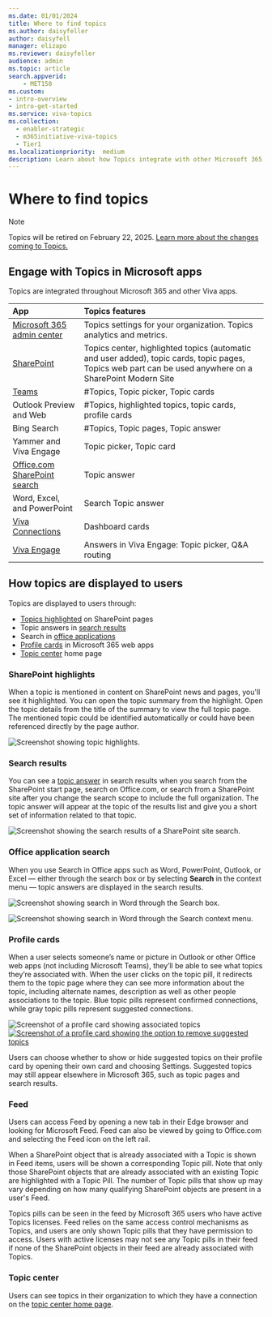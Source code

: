 ```yaml
---
ms.date: 01/01/2024
title: Where to find topics
ms.author: daisyfeller
author: daisyfell
manager: elizapo
ms.reviewer: daisyfeller
audience: admin
ms.topic: article
search.appverid:
    - MET150  
ms.custom: 
- intro-overview
- intro-get-started
ms.service: viva-topics
ms.collection:
  - enabler-strategic
  - m365initiative-viva-topics
  - Tier1
ms.localizationpriority:  medium
description: Learn about how Topics integrate with other Microsoft 365 apps and about where topics are displayed to users.
---
```


# Where to find topics

> [!NOTE]
> Topics will be retired on February 22, 2025. [Learn more about the changes coming to Topics.](changes-coming-to-topics.md)

## Engage with Topics in Microsoft apps

Topics are integrated throughout Microsoft 365 and other Viva apps.

|  App  | Topics features |
|:-----|:-----|
|[Microsoft 365 admin center](plan-topic-experiences.md)| Topics settings for your organization. Topics analytics and metrics.|
|[SharePoint](search.md)|Topics center, highlighted topics (automatic and user added), topic cards, topic pages, Topics web part can be used anywhere on a SharePoint Modern Site|
|[Teams](https://support.microsoft.com/topic/how-to-find-viva-topics-4c6881d6-e73f-408d-91df-a3e2b93272f3 )|#Topics, Topic picker, Topic cards|
|Outlook Preview and Web |#Topics, highlighted topics, topic cards, profile cards |
|Bing Search |#Topics, Topic pages, Topic answer |
|Yammer and Viva Engage |Topic picker, Topic card |
|[Office.com SharePoint search](search.md) |Topic answer |
|Word, Excel, and PowerPoint |Search Topic answer |
|[Viva Connections](topics-card-viva-connections.md) |Dashboard cards |
|[Viva Engage](https://support.microsoft.com/topic/answers-in-viva-view-and-follow-topics-fd3cf456-28e1-4621-b683-b0d21348a935) |Answers in Viva Engage: Topic picker, Q&A routing |

## How topics are displayed to users

Topics are displayed to users through:

- [Topics highlighted](#sharepoint-highlights) on SharePoint pages
- Topic answers in [search results](#search-results)
- Search in [office applications](#office-application-search)
- [Profile cards](#profile-cards) in Microsoft 365 web apps
- [Topic center](#topic-center) home page

### SharePoint highlights

When a topic is mentioned in content on SharePoint news and pages, you'll see it highlighted. You can open the topic summary from the highlight. Open the topic details from the title of the summary to view the full topic page. The mentioned topic could be identified automatically or could have been referenced directly by the page author.

   ![Screenshot showing topic highlights.](../media/knowledge-management/saturn.png)

### Search results

You can see a [topic answer](search.md#topic-answer) in search results when you search from the SharePoint start page, search on Office.com, or search from a SharePoint site after you change the search scope to include the full organization. The topic answer will appear at the topic of the results list and give you a short set of information related to that topic.

   ![Screenshot showing the search results of a SharePoint site search.](../media/knowledge-management/site-search-results.png)

### Office application search

When you use Search in Office apps such as Word, PowerPoint, Outlook, or Excel — either through the search box or by selecting **Search** in the context menu — topic answers are displayed in the search results.

   ![Screenshot showing search in Word through the Search box.](../media/knowledge-management/word-search-2.png)

   ![Screenshot showing search in Word through the Search context menu.](../media/knowledge-management/word-search-1.png)

### Profile cards

When a user selects someone’s name or picture in Outlook or other Office web apps (not including Microsoft Teams), they’ll be able to see what topics they’re associated with. When the user clicks on the topic pill, it redirects them to the topic page where they can see more information about the topic, including alternate names, description as well as other people associations to the topic. Blue topic pills represent confirmed connections, while gray topic pills represent suggested connections.

   ![Screenshot of a profile card showing associated topics](../media/topics/profile-card-topics.png)
   [![Screenshot of a profile card showing the option to remove suggested topics](../media/topics/profile-card-suggested.png)](../media/topics/profile-card-suggested-big.png#lightbox)

Users can choose whether to show or hide suggested topics on their profile card by opening their own card and choosing Settings. Suggested topics may still appear elsewhere in Microsoft 365, such as topic pages and search results.

### Feed

Users can access Feed by opening a new tab in their Edge browser and looking for Microsoft Feed. Feed can also be viewed by going to Office.com and selecting the Feed icon on the left rail.

When a SharePoint object that is already associated with a Topic is shown in Feed items, users will be shown a corresponding Topic pill. Note that only those SharePoint objects that are already associated with an existing Topic are highlighted with a Topic Pill. The number of Topic pills that show up may vary depending on how many qualifying SharePoint objects are present in a user's Feed.

Topics pills can be seen in the feed by Microsoft 365 users who have active Topics licenses. Feed relies on the same access control mechanisms as Topics, and users are only shown Topic pills that they have permission to access. Users with active licenses may not see any Topic pills in their feed if none of the SharePoint objects in their feed are already associated with Topics.

### Topic center

Users can see topics in their organization to which they have a connection on the [topic center home page](topic-center-overview.md#home-page).
